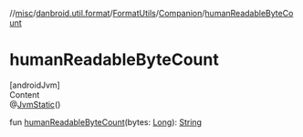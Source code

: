 //[misc](../../../../index.md)/[danbroid.util.format](../../index.md)/[FormatUtils](../index.md)/[Companion](index.md)/[humanReadableByteCount](human-readable-byte-count.md)



# humanReadableByteCount  
[androidJvm]  
Content  
@[JvmStatic](https://kotlinlang.org/api/latest/jvm/stdlib/kotlin.jvm/-jvm-static/index.html)()  
  
fun [humanReadableByteCount](human-readable-byte-count.md)(bytes: [Long](https://kotlinlang.org/api/latest/jvm/stdlib/kotlin/-long/index.html)): [String](https://kotlinlang.org/api/latest/jvm/stdlib/kotlin/-string/index.html)  



